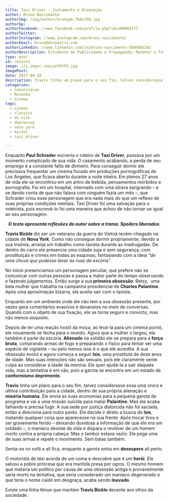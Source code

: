 ```yaml
---
title: Taxi Driver - Isolamento e Alienação
author: Bruno Nascimento
authorImg: /img/author/brunopb-768x768.jpg
authorGp:
authorFacebook: //www.facebook.com/profile.php?id=100004277
authorTwitter:
authorInstagram: //www.instagram.com/brunu_nascimento/
authorEmail: bruno@doseextra.com
authorLinkedin: //www.linkedin.com/in/bruno-nascimento-5b0980138/
authorDescription: Estudante de Publicidade e Propaganda; Redator e Fotógrafo em Dose Extra Multimídia; Escritor, Podcaster e Gladiador Dourado em Dose Extra Blog.
type: post
id: revista
image: //i.imgur.com/azYbYF9.jpg
ImagePost:
date: 2017-04-28
description: Travis tinha um plano para o seu fim, talvez considerasse essa uma única e última contribuição para a cidade, dentro de sua própria alienação e miséria humana.
categories:
  - Comunicacao
  - Resenha
  - Cinema
tags:
  - cinema
  - classico
  - de niro
  - depressao
  - nova york
  - keitel
  - taxi driver

---
```


<span style="font-weight: 400;">Enquanto</span><b> Paul Schrader</b><span style="font-weight: 400;"> escrevia o roteiro de </span><b>Taxi Driver</b><span style="font-weight: 400;">, passava por um momento complicado de sua vida. O casamento acabando, a perda de seu emprego e a constante falta de dinheiro. Para conseguir dormir ele precisava frequentar um cinema focado em produções pornográficas de Los Angeles, que ficava aberto durante a noite inteira. Em plenos 27 anos de vida ele se encontrou em um antro de bebida, pensamentos mórbidos e pornografia. Foi em um hospital, internado com uma úlcera sangrando – e se dando conta de que não falava com ninguém fazia um mês –, que Schrader criou esse personagem que era nada mais do que um reflexo de suas próprias condições mentais. Taxi Driver foi uma salvação para o roteirista, pois escrevê-lo foi uma maneira que achou de não tornar-se igual ao seu personagem.</span>


<p style="text-align: center;"><em><b>O texto apresenta reflexões do autor sobre a trama. Spoilers liberados.</b></em></p>


<b>Travis Bickle</b><span style="font-weight: 400;"> diz ser um veterano da guerra do Vietnã recém-chegado na cidade de </span><b>Nova York</b><span style="font-weight: 400;">. Como não consegue dormir propriamente, devido a sua insônia, arranja um trabalho como taxista durante as madrugadas. De dentro do carro ele presencia uma cidade suja e sem segurança, com prostituição e crimes em todas as esquinas, fantasiando com a ideia </span><i><span style="font-weight: 400;">“de uma chuva que pudesse lavar as ruas da escória”</span></i><span style="font-weight: 400;">.</span>

<span style="font-weight: 400;">No início presenciamos um personagem peculiar, que prefere não se comunicar com outras pessoas e passa a maior parte do tempo observando e fazendo julgamentos. Então surge a sua</span><b> primeira obsessão</b><span style="font-weight: 400;">: Betsy,  uma bela mulher que trabalha na campanha presidencial de </span><b>Charles Palantine</b><span style="font-weight: 400;">. Após uma aproximação bizarra, ela aceita sair com o taxista.</span>

<span style="font-weight: 400;">Enquanto em um ambiente onde ele não tem a sua obsessão presente, por vezes gera comentários evasivos e devaneios no meio de conversas. Quando com o objeto de sua fixação, ele se torna seguro e convicto, mas não menos esquisito.</span>

<span style="font-weight: 400;">Depois de ter uma reação hostil da moça, ao levá-la para um cinema pornô, ele novamente se fecha para o mundo. Agora que a mulher o largou, ela também é parte da escória. </span><b>Alienado</b><span style="font-weight: 400;"> na solidão ele se prepara para a </span><b>força bruta</b><span style="font-weight: 400;">, comprando armas de fogo e preparando o físico para tentar ser uma espécie de vigilante – ou pelo menos isso é o que ele acredita. A sua obsessão evolui e agora começa a seguir </span><b>Isis</b><span style="font-weight: 400;">, uma prostituta de doze anos de idade. Mas suas intenções não são sexuais, pois ele claramente sente culpa ao considerar a idade da menina. Ele quer ajudá-la a sair daquela vida, mas a tentativa é em vão, pois a garota se encontra em um estado de </span><b>conformismo deprimente</b><span style="font-weight: 400;">.</span>

<b>Travis</b><span style="font-weight: 400;"> tinha um plano para o seu fim, talvez considerasse essa uma única e última contribuição para a cidade, dentro de sua própria alienação e </span><b>miséria humana</b><span style="font-weight: 400;">. Ele envia as suas economias para a pequena garota de programa e vai a uma missão suicida para matar </span><b>Palantine</b><span style="font-weight: 400;">. Mas ele acaba falhando e precisa fugir. A sua sede por justiça distorcida não foi saciada, então a direciona para outro ponto. Ele decide ir direto a busca de </span><b>Isis</b><span style="font-weight: 400;">, matando qualquer corja que aparecesse na sua frente. Após trocar tiros e ser gravemente ferido – deixando duvidosa a informação de que ele era um soldado –, o maníaco desiste da vida e dispara o revólver de um homem morto contra a própria cabeça. Mas o tambor estava vazio. Ele pega uma de suas armas e repete o movimento. Sem balas também.</span>

<span style="font-weight: 400;">Senta-se no sofá e ali fica, enquanto a garota entra em </span><b>desespero</b><span style="font-weight: 400;"> ali perto.</span>

<span style="font-weight: 400;">O motorista de táxi acorda de um coma e descobre que é um </span><b>herói</b><span style="font-weight: 400;">. Ele salvou a pobre princesa que era mantida presa por ogros. O mesmo homem que mataria um político por causa de uma obsessão antiga e provavelmente seria morto na tentativa, que seria considerado um maníaco degenerado e que teria o nome caído em desgraça, acaba sendo</span><b> louvado</b><span style="font-weight: 400;">.</span>

<span style="font-weight: 400;">Existe uma linha tênue que mantém </span><b>Travis Bickle </b><span style="font-weight: 400;">decente aos olhos da sociedade.</span>
